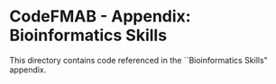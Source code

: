 # CodeFMAB - Appendix: Bioinformatics Skills
This directory contains code referenced in the ``Bioinformatics Skills" appendix.
